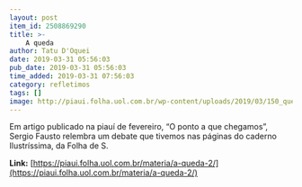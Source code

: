 ```yaml
---
layout: post
item_id: 2508869290
title: >-
    A queda
author: Tatu D'Oquei
date: 2019-03-31 05:56:03
pub_date: 2019-03-31 05:56:03
time_added: 2019-03-31 07:56:03
category: refletimos
tags: []
image: http://piaui.folha.uol.com.br/wp-content/uploads/2019/03/150_questoesbrasileiras_redes.jpg
---
```


Em artigo publicado na piauí de fevereiro, “O ponto a que chegamos”, Sergio Fausto relembra um debate que tivemos nas páginas do caderno Ilustríssima, da Folha de S.

**Link:** [https://piaui.folha.uol.com.br/materia/a-queda-2/](https://piaui.folha.uol.com.br/materia/a-queda-2/)

